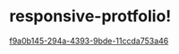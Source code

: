 # responsive-protfolio!
[f9a0b145-294a-4393-9bde-11ccda753a46](https://github.com/user-attachments/assets/c3e5f24d-9241-4801-99b8-62802c8c522d)



